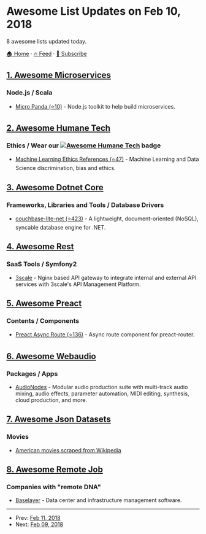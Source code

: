 # Awesome List Updates on Feb 10, 2018

8 awesome lists updated today.

[🏠 Home](/README.md) · [🔥 Feed](https://test.trackawesomelist.com/feed.xml) · [📮 Subscribe](https://trackawesomelist.us17.list-manage.com/subscribe?u=d2f0117aa829c83a63ec63c2f&id=36a103854c)



## [1. Awesome Microservices](/content/mfornos/awesome-microservices/README.md)

### Node.js / Scala

*   [Micro Panda (⭐10)](https://github.com/zhaoyao91/micro-panda) - Node.js toolkit to help build microservices.

## [2. Awesome Humane Tech](/content/humanetech-community/awesome-humane-tech/README.md)

### Ethics / Wear our   [![Awesome Humane Tech](https://raw.githubusercontent.com/humanetech-community/awesome-humane-tech/main/humane-tech-badge.svg?sanitize=true)](https://github.com/humanetech-community/awesome-humane-tech)   badge

*   [Machine Learning Ethics References (⭐47)](https://github.com/radames/Machine-Learning-Ethics-References) - Machine Learning and Data Science discrimination, bias and ethics.

## [3. Awesome Dotnet Core](/content/thangchung/awesome-dotnet-core/README.md)

### Frameworks, Libraries and Tools / Database Drivers

*   [couchbase-lite-net (⭐423)](https://github.com/couchbase/couchbase-lite-net) - A lightweight, document-oriented (NoSQL), syncable database engine for .NET.

## [4. Awesome Rest](/content/marmelab/awesome-rest/README.md)

### SaaS Tools / Symfony2

*   [3scale](https://www.3scale.net/) - Nginx based API gateway to integrate internal and external API services with 3scale's API Management Platform.

## [5. Awesome Preact](/content/preactjs/awesome-preact/README.md)

### Contents / Components

*   [Preact Async Route (⭐136)](https://github.com/prateekbh/preact-async-route) - Async route component for preact-router.

## [6. Awesome Webaudio](/content/notthetup/awesome-webaudio/README.md)

### Packages / Apps

*   [AudioNodes](https://audionodes.com) - Modular audio production suite with multi-track audio mixing, audio effects, parameter automation, MIDI editing, synthesis, cloud production, and more.

## [7. Awesome Json Datasets](/content/jdorfman/awesome-json-datasets/README.md)

### Movies

*   [American movies scraped from Wikipedia](https://raw.githubusercontent.com/prust/wikipedia-movie-data/master/movies.json)

## [8. Awesome Remote Job](/content/lukasz-madon/awesome-remote-job/README.md)

### Companies with "remote DNA"

*   [Baselayer](https://www.baselayer.com/company/careers/) - Data center and infrastructure management software.

---

- Prev: [Feb 11, 2018](/content/2018/02/11/README.md)
- Next: [Feb 09, 2018](/content/2018/02/09/README.md)